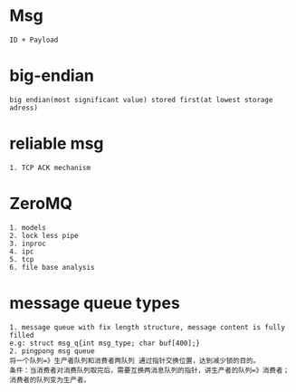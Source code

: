 # Msg
```
ID + Payload
```

# big-endian
```
big endian(most significant value) stored first(at lowest storage adress)  
```
# reliable msg
```
1. TCP ACK mechanism
```

# ZeroMQ
```
1. models
2. lock less pipe
3. inproc
4. ipc
5. tcp
6. file base analysis
```

# message queue types
```
1. message queue with fix length structure, message content is fully filled
e.g: struct msg_q{int msg_type; char buf[400];}
2. pingpong msg queue
将一个队列=》生产者队列和消费者两队列 通过指针交换位置，达到减少锁的目的。
条件：当消费者对消费队列取完后，需要互换两消息队列的指针，讲生产者的队列=》消费者；消费者的队列变为生产者。
```
